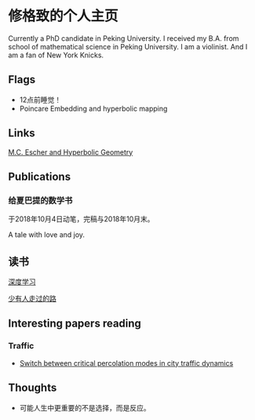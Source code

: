 # 修格致的个人主页

Currently a PhD candidate in Peking University. I received my B.A. from school of mathematical science in Peking University. I am a violinist. And I am a fan of New York Knicks. 

## Flags

- 12点前睡觉！
- Poincare Embedding and hyperbolic mapping

## Links

[M.C. Escher and Hyperbolic Geometry](http://pi.math.cornell.edu/~mec/Winter2009/Mihai/index.html)

## Publications

### 给夏巴提的数学书

于2018年10月4日动笔，完稿与2018年10月末。

A tale with love and joy.

## 读书

[深度学习](http://www.deeplearningbook.org/)

[少有人走过的路](https://item.jd.com/12238283.html)

## Interesting papers reading

### Traffic

- [Switch between critical percolation modes in city traffic dynamics](https://www.pnas.org/content/116/1/23)

## Thoughts

- 可能人生中更重要的不是选择，而是反应。
